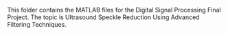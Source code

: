 This folder contains the MATLAB files for the Digital Signal Processing Final Project. The topic is Ultrasound Speckle Reduction Using Advanced Filtering Techniques.
